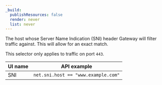 ```yaml
---
_build:
  publishResources: false
  render: never
  list: never
---
```


The host whose Server Name Indication (SNI) header Gateway will filter traffic against. This will allow for an exact match.

This selector only applies to traffic on port `443`.

| UI name | API example                         |
| ------- | ----------------------------------- |
| SNI     | `net.sni.host == "www.example.com"` |

